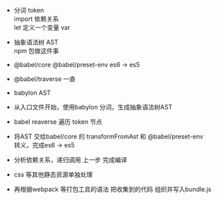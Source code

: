 - 分词 token         
    import 依赖关系           
    let 定义一个变量  var            

- 抽象语法树 AST           
    npm 包做这件事           

- @babel/core @babel/preset-env es6 -> es5           
- @babel/traverse  一直        
- babylon AST        

- 从入口文件开始，使用babylon 分词，生成抽象语法树AST            
- babel reaverse 遍历 token 节点           
- 将AST 交给babel/core 的 transformFromAst 和 @babel/preset-env        
    转义，完成es6 -> es5            
- 分析依赖关系，递归调用 上一步 完成编译          
- css 等其他静态资源单独处理           
- 再根据webpack 等打包工具的语法 把收集到的代码 组织并写入bundle.js             
